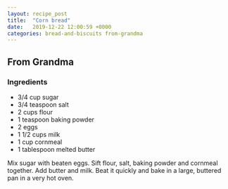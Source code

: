 ```yaml
---
layout: recipe_post
title:  "Corn bread"
date:   2019-12-22 12:00:59 +0000
categories: bread-and-biscuits from-grandma
---
```


## From Grandma
### Ingredients
* 3/4 cup sugar
* 3/4 teaspoon salt
* 2 cups flour
* 1 teaspoon baking powder
* 2 eggs
* 1 1/2 cups milk
* 1 cup cornmeal
* 1 tablespoon melted butter


Mix sugar with beaten eggs. Sift flour, salt, baking powder and cornmeal together. Add butter and milk. Beat it quickly and bake in a large, buttered pan in a very hot oven.